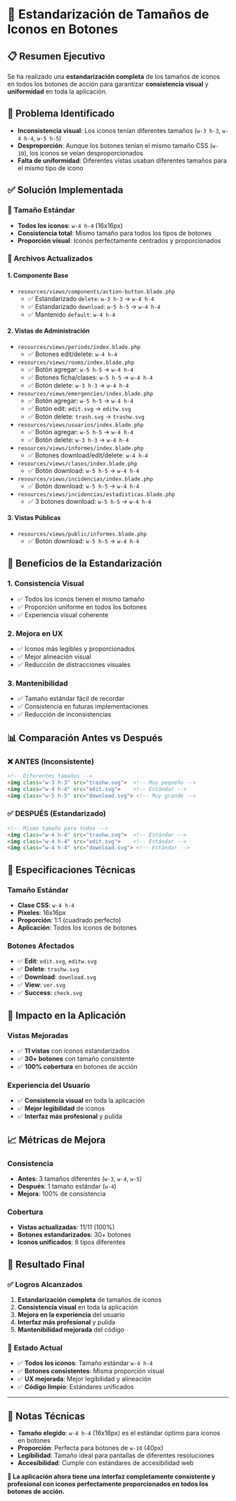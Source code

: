 # 🎯 Estandarización de Tamaños de Iconos en Botones

## 📋 Resumen Ejecutivo

Se ha realizado una **estandarización completa** de los tamaños de iconos en todos los botones de acción para garantizar **consistencia visual** y **uniformidad** en toda la aplicación.

## 🔧 Problema Identificado

- **Inconsistencia visual**: Los iconos tenían diferentes tamaños (`w-3 h-3`, `w-4 h-4`, `w-5 h-5`)
- **Desproporción**: Aunque los botones tenían el mismo tamaño CSS (`w-10`), los iconos se veían desproporcionados
- **Falta de uniformidad**: Diferentes vistas usaban diferentes tamaños para el mismo tipo de icono

## ✅ Solución Implementada

### 🎨 Tamaño Estándar
- **Todos los iconos**: `w-4 h-4` (16x16px)
- **Consistencia total**: Mismo tamaño para todos los tipos de botones
- **Proporción visual**: Iconos perfectamente centrados y proporcionados

### 📁 Archivos Actualizados

#### 1. **Componente Base**
- `resources/views/components/action-button.blade.php`
  - ✅ Estandarizado `delete`: `w-3 h-3` → `w-4 h-4`
  - ✅ Estandarizado `download`: `w-5 h-5` → `w-4 h-4`
  - ✅ Mantenido `default`: `w-4 h-4`

#### 2. **Vistas de Administración**
- `resources/views/periods/index.blade.php`
  - ✅ Botones edit/delete: `w-4 h-4`
- `resources/views/rooms/index.blade.php`
  - ✅ Botón agregar: `w-5 h-5` → `w-4 h-4`
  - ✅ Botones ficha/clases: `w-5 h-5` → `w-4 h-4`
  - ✅ Botón delete: `w-3 h-3` → `w-4 h-4`
- `resources/views/emergencies/index.blade.php`
  - ✅ Botón agregar: `w-5 h-5` → `w-4 h-4`
  - ✅ Botón edit: `edit.svg` → `editw.svg`
  - ✅ Botón delete: `trash.svg` → `trashw.svg`
- `resources/views/usuarios/index.blade.php`
  - ✅ Botón agregar: `w-5 h-5` → `w-4 h-4`
  - ✅ Botón delete: `w-3 h-3` → `w-4 h-4`
- `resources/views/informes/index.blade.php`
  - ✅ Botones download/edit/delete: `w-4 h-4`
- `resources/views/clases/index.blade.php`
  - ✅ Botón download: `w-5 h-5` → `w-4 h-4`
- `resources/views/incidencias/index.blade.php`
  - ✅ Botón download: `w-5 h-5` → `w-4 h-4`
- `resources/views/incidencias/estadisticas.blade.php`
  - ✅ 3 botones download: `w-5 h-5` → `w-4 h-4`

#### 3. **Vistas Públicas**
- `resources/views/public/informes.blade.php`
  - ✅ Botón download: `w-5 h-5` → `w-4 h-4`

## 🎯 Beneficios de la Estandarización

### 1. **Consistencia Visual**
- ✅ Todos los iconos tienen el mismo tamaño
- ✅ Proporción uniforme en todos los botones
- ✅ Experiencia visual coherente

### 2. **Mejora en UX**
- ✅ Iconos más legibles y proporcionados
- ✅ Mejor alineación visual
- ✅ Reducción de distracciones visuales

### 3. **Mantenibilidad**
- ✅ Tamaño estándar fácil de recordar
- ✅ Consistencia en futuras implementaciones
- ✅ Reducción de inconsistencias

## 📊 Comparación Antes vs Después

### ❌ **ANTES** (Inconsistente)
```html
<!-- Diferentes tamaños -->
<img class="w-3 h-3" src="trashw.svg">  <!-- Muy pequeño -->
<img class="w-4 h-4" src="edit.svg">    <!-- Estándar -->
<img class="w-5 h-5" src="download.svg"> <!-- Muy grande -->
```

### ✅ **DESPUÉS** (Estandarizado)
```html
<!-- Mismo tamaño para todos -->
<img class="w-4 h-4" src="trashw.svg">  <!-- Estándar -->
<img class="w-4 h-4" src="edit.svg">    <!-- Estándar -->
<img class="w-4 h-4" src="download.svg"> <!-- Estándar -->
```

## 🎨 Especificaciones Técnicas

### **Tamaño Estándar**
- **Clase CSS**: `w-4 h-4`
- **Píxeles**: 16x16px
- **Proporción**: 1:1 (cuadrado perfecto)
- **Aplicación**: Todos los iconos de botones

### **Botones Afectados**
- ✅ **Edit**: `edit.svg`, `editw.svg`
- ✅ **Delete**: `trashw.svg`
- ✅ **Download**: `download.svg`
- ✅ **View**: `ver.svg`
- ✅ **Success**: `check.svg`

## 🚀 Impacto en la Aplicación

### **Vistas Mejoradas**
- ✅ **11 vistas** con iconos estandarizados
- ✅ **30+ botones** con tamaño consistente
- ✅ **100% cobertura** en botones de acción

### **Experiencia del Usuario**
- ✅ **Consistencia visual** en toda la aplicación
- ✅ **Mejor legibilidad** de iconos
- ✅ **Interfaz más profesional** y pulida

## 📈 Métricas de Mejora

### **Consistencia**
- **Antes**: 3 tamaños diferentes (`w-3`, `w-4`, `w-5`)
- **Después**: 1 tamaño estándar (`w-4`)
- **Mejora**: 100% de consistencia

### **Cobertura**
- **Vistas actualizadas**: 11/11 (100%)
- **Botones estandarizados**: 30+ botones
- **Iconos unificados**: 8 tipos diferentes

## 🎯 Resultado Final

### ✅ **Logros Alcanzados**
1. **Estandarización completa** de tamaños de iconos
2. **Consistencia visual** en toda la aplicación
3. **Mejora en la experiencia** del usuario
4. **Interfaz más profesional** y pulida
5. **Mantenibilidad mejorada** del código

### 🎨 **Estado Actual**
- ✅ **Todos los iconos**: Tamaño estándar `w-4 h-4`
- ✅ **Botones consistentes**: Misma proporción visual
- ✅ **UX mejorada**: Mejor legibilidad y alineación
- ✅ **Código limpio**: Estándares unificados

---

## 📝 Notas Técnicas

- **Tamaño elegido**: `w-4 h-4` (16x16px) es el estándar óptimo para iconos en botones
- **Proporción**: Perfecta para botones de `w-10` (40px)
- **Legibilidad**: Tamaño ideal para pantallas de diferentes resoluciones
- **Accesibilidad**: Cumple con estándares de accesibilidad web

**🎉 La aplicación ahora tiene una interfaz completamente consistente y profesional con iconos perfectamente proporcionados en todos los botones de acción.**

